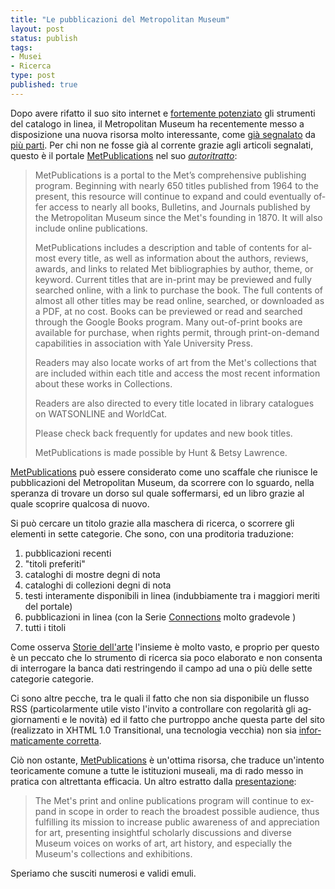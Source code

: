 ```yaml
--- 
title: "Le pubblicazioni del Metropolitan Museum"
layout: post
status: publish
tags:
- Musei
- Ricerca
type: post
published: true
---
```

Dopo avere rifatto il suo sito internet e [fortemente potenziato][1] gli strumenti del catalogo in linea, il <span lang="en">Metropolitan Museum</span> ha recentemente messo a disposizione una nuova risorsa molto interessante, come [già segnalato][2] da [più parti][3]. Per chi non ne fosse già al corrente grazie agli articoli segnalati, questo è il portale [<span lang="en">MetPublications</span>][7] nel suo [*autoritratto*][4]:

<blockquote lang="en">MetPublications is a portal to the Met’s comprehensive publishing program. Beginning with nearly 650 titles published from 1964 to the present, this resource will continue to expand and could eventually offer access to nearly all books, Bulletins, and Journals published by the Metropolitan Museum since the Met's founding in 1870. It will also include online publications.

MetPublications includes a description and table of contents for almost every title, as well as information about the authors, reviews, awards, and links to related Met bibliographies by author, theme, or keyword. Current titles that are in-print may be previewed and fully searched online, with a link to purchase the book. The full contents of almost all other titles may be read online, searched, or downloaded as a PDF, at no cost. Books can be previewed or read and searched through the Google Books program. Many out-of-print books are available for purchase, when rights permit, through print-on-demand capabilities in association with Yale University Press.

Readers may also locate works of art from the Met's collections that are included within each title and access the most recent information about these works in Collections.

Readers are also directed to every title located in library catalogues on WATSONLINE and WorldCat.

Please check back frequently for updates and new book titles.

MetPublications is made possible by Hunt & Betsy Lawrence.</blockquote>

[<span lang="en">MetPublications</span>][7] può essere considerato come uno scaffale che riunisce le pubblicazioni del <span lang="en">Metropolitan Museum</span>, da scorrere con lo sguardo, nella speranza di trovare un dorso sul quale soffermarsi, ed un libro grazie al quale scoprire qualcosa di nuovo.

Si può cercare un titolo grazie alla maschera di ricerca, o scorrere gli elementi in sette categorie. Che sono, con una proditoria traduzione:

1. pubblicazioni recenti
2. "titoli preferiti"
3. cataloghi di mostre degni di nota
4. cataloghi di collezioni degni di nota
5. testi interamente disponibili in linea (indubbiamente tra i maggiori meriti del portale)
6. pubblicazioni in linea (con la Serie [<span lang="en">Connections</span>][5] molto gradevole )
7. tutti i titoli

Come osserva [Storie dell'arte][3] l'insieme è molto vasto, e proprio per questo è un peccato che lo strumento di ricerca sia poco elaborato e  non consenta di interrogare la banca dati restringendo il campo ad una o più delle sette categorie categorie.

Ci sono altre pecche, tra le quali il fatto che non sia disponibile un flusso <abb title="Really Simple Syndication" lang="en">RSS</abbr> (particolarmente utile visto l'invito a controllare con regolarità gli aggiornamenti e le novità) ed il fatto che purtroppo anche questa parte del sito (realizzato in <abb title="eXtensible HyperText Markup Language" lang="en">XHTML</abbr> 1.0 <span lang="en">Transitional</span>, una tecnologia vecchia) non sia [informaticamente corretta][6].

Ciò non ostante, [<span lang="en">MetPublications</span>][7] è un'ottima risorsa, che traduce un'intento teoricamente comune a tutte le istituzioni museali, ma di rado messo in pratica con altrettanta efficacia. Un altro estratto dalla [presentazione][2]:

><span lang="en">The Met's print and online publications program will continue to expand in scope in order to reach the broadest possible audience, thus fulfilling its mission to increase public awareness of and appreciation for art, presenting insightful scholarly discussions and diverse Museum voices on works of art, art history, and especially the Museum's collections and exhibitions.</span>

Speriamo che susciti numerosi e validi emuli.

[1]:/2011/11/01/cataloghi-in-linea-si-rinnovano-ii-plauso-al-metropolitan-museum.html "Qui su Zeriuno"
[2]:http://www.latribunedelart.com/le-metropolitan-museum-propose-ses-publications-epuisees-en-telechargement-gratuit-article004032.html "La Tribune de l'art, in francese"
[3]:http://storiedellarte.com/2012/10/metpublications.html "Store dell'arte, in italiano"
[4]:http://www.metmuseum.org/research/metpublications/about-metpublications "MetPublications, in inglese"
[5]: http://www.metmuseum.org/research/metpublications/Connections?Tag=Online%20publications&title=&author=&pt=&tc=&dept= "Scheda di presentazione di Connections, in inglese"
[6]:http://validator.w3.org/check?uri=www.metmuseum.org%2Fresearch%2Fmetpublications&charset=%28detect+automatically%29&doctype=Inline&group=0 "Come attesta lo strumento del W3C"
[7]:http://www.metmuseum.org/research/metpublications "MetPublications, in inglese"